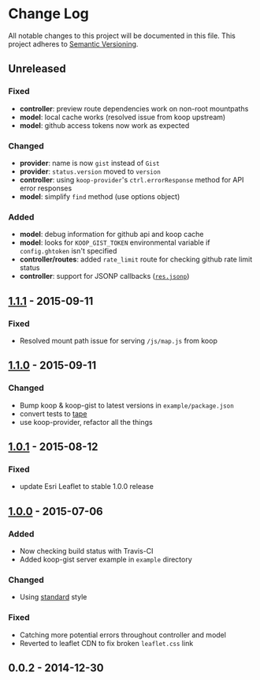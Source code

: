 # Change Log
All notable changes to this project will be documented in this file.
This project adheres to [Semantic Versioning](http://semver.org/).

## Unreleased

### Fixed
* **controller**: preview route dependencies work on non-root mountpaths
* **model**: local cache works (resolved issue from koop upstream)
* **model**: github access tokens now work as expected

### Changed
* **provider**: name is now `gist` instead of `Gist`
* **provider**: `status.version` moved to `version`
* **controller**: using `koop-provider`'s `ctrl.errorResponse` method for API error responses
* **model**: simplify `find` method (use options object)

### Added
* **model**: debug information for github api and koop cache
* **model**: looks for `KOOP_GIST_TOKEN` environmental variable if `config.ghtoken` isn't specified
* **controller/routes**: added `rate_limit` route for checking github rate limit status
* **controller**: support for JSONP callbacks ([`res.jsonp`](http://expressjs.com/api.html#res.jsonp))

## [1.1.1] - 2015-09-11

### Fixed
* Resolved mount path issue for serving `/js/map.js` from koop

## [1.1.0] - 2015-09-11

### Changed
* Bump koop & koop-gist to latest versions in `example/package.json`
* convert tests to [tape](https://github.com/substack/tape)
* use koop-provider, refactor all the things

## [1.0.1] - 2015-08-12

### Fixed
* update Esri Leaflet to stable 1.0.0 release

## [1.0.0] - 2015-07-06

### Added
* Now checking build status with Travis-CI
* Added koop-gist server example in `example` directory

### Changed
* Using [standard](https://github.com/feross/standard) style

### Fixed
* Catching more potential errors throughout controller and model
* Reverted to leaflet CDN to fix broken `leaflet.css` link

## 0.0.2 - 2014-12-30

[1.1.1]: https://github.com/koopjs/koop-gist/compare/v1.1.0...v1.1.1
[1.1.0]: https://github.com/koopjs/koop-gist/compare/v1.0.1...v1.1.0
[1.0.1]: https://github.com/koopjs/koop-gist/compare/v1.0.0...v1.0.1
[1.0.0]: https://github.com/koopjs/koop-gist/compare/v0.0.2...v1.0.0
